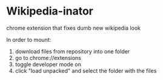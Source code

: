 # Wikipedia-inator
chrome extension that fixes dumb new wikipedia look

In order to mount:

1. download files from repository into one folder
2. go to chrome://extensions
3. toggle developer mode on
4. click "load unpacked" and select the folder with the files
